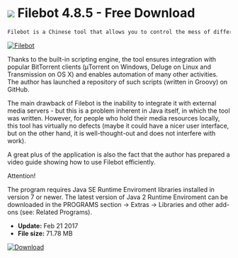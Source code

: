 # ![](https://cdn.softexe.net/static/icon/3/filebot-11171.png) Filebot 4.8.5 - Free Download

```sh
Filebot is a Chinese tool that allows you to control the mess of different versions of multimedia files, changing them according to data from websites such as IMDB, etc. It can automatically download subtitles for videos from the OpenSubtitles website, and verify their correctness (by SFV, MD5 and SHA1 ) - and not only.
```
[![Filebot](https://gallery.dpcdn.pl/imgc/Tools/48955/g_-_420x350_1.5_-_x20140329174238_0.png)](https://softexe.net/win/system/archive-programs/filebot:pppgp.html)

Thanks to the built-in scripting engine, the tool ensures integration with popular BitTorrent clients (μTorrent on Windows, Deluge on Linux and Transmission on OS X) and enables automation of many other activities. The author has launched a repository of such scripts (written in Groovy) on GitHub.
 
 The main drawback of Filebot is the inability to integrate it with external media servers - but this is a problem inherent in Java itself, in which the tool was written. However, for people who hold their media resources locally, this tool has virtually no defects (maybe it could have a nicer user interface, but on the other hand, it is well-thought-out and does not interfere with work).
 
 A great plus of the application is also the fact that the author has prepared a video guide showing how to use Filebot efficiently.
 
 Attention!
 
 The program requires Java SE Runtime Enviroment libraries installed in version 7 or newer. The latest version of Java 2 Runtime Enviroment can be downloaded in the PROGRAMS section -&gt; Extras -&gt; Libraries and other add-ons (see: Related Programs).


- **Update:** Feb 21 2017
- **File size:** 71.78 MB

[![Download](https://cdn.softexe.net/static/img/download.png)](https://softexe.net/win/system/archive-programs/filebot:pppgp.html)

